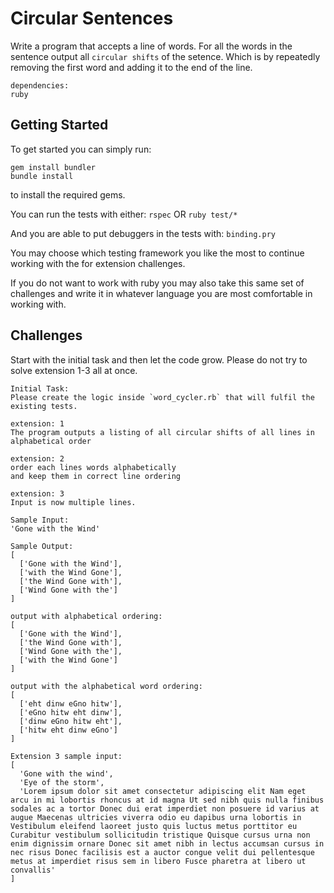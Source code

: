 # Circular Sentences

Write a program that accepts a line of words.
For all the words in the sentence output all `circular shifts` of the setence.
Which is by repeatedly removing the first word and adding it to the end of the
line.

```
dependencies:
ruby
```
## Getting Started
To get started you can simply run:
```
gem install bundler
bundle install
```

to install the required gems.

You can run the tests with either:
```rspec```
OR
```ruby test/*```

And you are able to put debuggers in the tests with:
`binding.pry`

You may choose which testing framework you like the most to continue working with the for extension
challenges.

If you do not want to work with ruby you may also take this same set of challenges and write it in
whatever language you are most comfortable in working with.

## Challenges
Start with the initial task and then let the code grow.
Please do not try to solve extension 1-3 all at once.

```
Initial Task:
Please create the logic inside `word_cycler.rb` that will fulfil the existing tests.
```

```
extension: 1
The program outputs a listing of all circular shifts of all lines in alphabetical order
```

```
extension: 2
order each lines words alphabetically
and keep them in correct line ordering
```

```
extension: 3
Input is now multiple lines.
```

```
Sample Input:
'Gone with the Wind'
```

```
Sample Output:
[
  ['Gone with the Wind'],
  ['with the Wind Gone'],
  ['the Wind Gone with'],
  ['Wind Gone with the']
]
```

```
output with alphabetical ordering:
[
  ['Gone with the Wind'],
  ['the Wind Gone with'],
  ['Wind Gone with the'],
  ['with the Wind Gone']
]
```

```
output with the alphabetical word ordering:
[
  ['eht dinw eGno hitw'],
  ['eGno hitw eht dinw'],
  ['dinw eGno hitw eht'],
  ['hitw eht dinw eGno']
]
```

```
Extension 3 sample input:
[
  'Gone with the wind',
  'Eye of the storm',
  'Lorem ipsum dolor sit amet consectetur adipiscing elit Nam eget arcu in mi lobortis rhoncus at id magna Ut sed nibh quis nulla finibus sodales ac a tortor Donec dui erat imperdiet non posuere id varius at augue Maecenas ultricies viverra odio eu dapibus urna lobortis in Vestibulum eleifend laoreet justo quis luctus metus porttitor eu Curabitur vestibulum sollicitudin tristique Quisque cursus urna non enim dignissim ornare Donec sit amet nibh in lectus accumsan cursus in nec risus Donec facilisis est a auctor congue velit dui pellentesque metus at imperdiet risus sem in libero Fusce pharetra at libero ut convallis'
]
```
